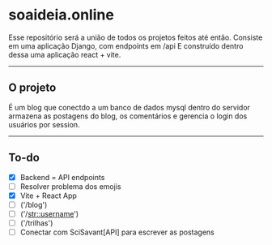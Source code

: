 # soaideia.online

Esse repositório será a união de todos os projetos feitos até então.
Consiste em uma aplicação Django, com endpoints em /api
E construído dentro dessa uma aplicação react + vite.

---

## O projeto
É um blog que conectdo a um banco de dados mysql dentro do servidor armazena as postagens do blog, os comentários e gerencia o login dos usuários por session.

--- 

## To-do

- [X] Backend = API endpoints
- [ ] Resolver problema dos emojis
- [X] Vite + React App 
- [ ] ('/blog')
- [ ] ('/<str::username>')
- [ ] ('/trilhas')
- [ ] Conectar com SciSavant[API] para escrever as postagens
